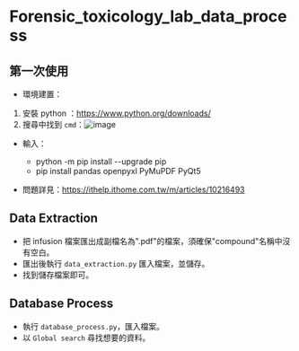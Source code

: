 # Forensic_toxicology_lab_data_process

## 第一次使用
- 環境建置：
1. 安裝 python ：https://www.python.org/downloads/
2. 搜尋中找到 `cmd`：![image](https://github.com/user-attachments/assets/c9dc4203-2040-45d8-9927-cf3575eb1226)
- 輸入：
  - python -m pip install --upgrade pip
  - pip install pandas openpyxl PyMuPDF PyQt5
  
- 問題詳見：https://ithelp.ithome.com.tw/m/articles/10216493 

## Data Extraction
- 把 infusion 檔案匯出成副檔名為".pdf"的檔案，須確保"compound"名稱中沒有空白。
- 匯出後執行 `data_extraction.py` 匯入檔案，並儲存。
- 找到儲存檔案即可。

## Database Process
- 執行 `database_process.py`，匯入檔案。
- 以 `Global search` 尋找想要的資料。
